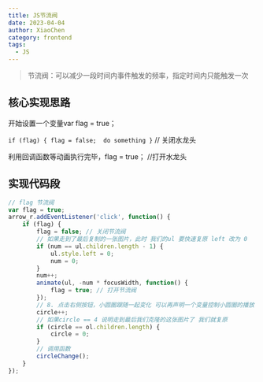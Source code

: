```yaml
---
title: JS节流阀
date: 2023-04-04
author: XiaoChen
category: frontend
tags:
  - JS
---
```


> 节流阀：可以减少一段时间内事件触发的频率，指定时间内只能触发一次

<!-- more -->

## 核心实现思路

开始设置一个变量var flag = true；

`if (flag) { flag = false;  do something }`   // 关闭水龙头

利用回调函数等动画执行完毕，flag = true；       //打开水龙头

## 实现代码段

```js
// flag 节流阀
var flag = true;
arrow_r.addEventListener('click', function() {
    if (flag) {
        flag = false; // 关闭节流阀
        // 如果走到了最后复制的一张图片，此时 我们的ul 要快速复原 left 改为 0
        if (num == ul.children.length - 1) {
            ul.style.left = 0;
            num = 0;
        }
        num++;
        animate(ul, -num * focusWidth, function() {
            flag = true; // 打开节流阀
        });
        // 8. 点击右侧按钮，小圆圈跟随一起变化 可以再声明一个变量控制小圆圈的播放
        circle++;
        // 如果circle == 4 说明走到最后我们克隆的这张图片了 我们就复原
        if (circle == ol.children.length) {
            circle = 0;
        }
        // 调用函数
        circleChange();
    }
});
```
